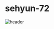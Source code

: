 # sehyun-72
![header](https://capsule-render.vercel.app/api?type=wave&color=auto&height=100&section=header&text=capsule%20render&fontSize=50)

